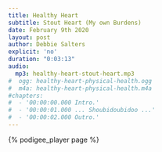 ```yaml
---
title: Healthy Heart
subtitle: Stout Heart (My own Burdens)
date: February 9th 2020
layout: post
author: Debbie Salters
explicit: 'no'
duration: "0:03:13"
audio:
  mp3: healthy-heart-stout-heart.mp3
#  ogg: healthy-heart-physical-health.ogg
#  m4a: healthy-heart-physical-health.m4a
#chapters:
#  - '00:00:00.000 Intro.'
#  - '00:00:01.000 ... Shoubidoubidoo ...'
#  - '00:00:02.000 Outro.'
---
```


{% podigee_player page %}
